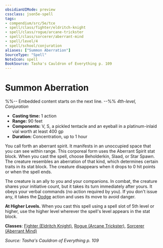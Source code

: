 ```yaml
---
obsidianUIMode: preview
cssclass: json5e-spell
tags:
- compendium/src/5e/tce
- spell/class/fighter/eldritch-knight
- spell/class/rogue/arcane-trickster
- spell/class/sorcerer/aberrant-mind
- spell/level/4
- spell/school/conjuration
aliases: ["Summon Aberration"]
SourceType: "Spell"
NoteIcon: spell
BookSource: Tasha's Cauldron of Everything p. 109
---
```

# Summon Aberration
%%-- Embedded content starts on the next line. --%%
*4th-level, Conjuration*  

- **Casting time:** 1 action
- **Range:** 90 feet
- **Components:** V, S, a pickled tentacle and an eyeball in a platinum-inlaid vial worth at least 400 gp
- **Duration:** Concentration, up to 1 hour

You call forth an aberrant spirit. It manifests in an unoccupied space that you can see within range. This corporeal form uses the Aberrant Spirit stat block. When you cast the spell, choose Beholderkin, Slaad, or Star Spawn. The creature resembles an aberration of that kind, which determines certain traits in its stat block. The creature disappears when it drops to 0 hit points or when the spell ends.

The creature is an ally to you and your companions. In combat, the creature shares your initiative count, but it takes its turn immediately after yours. It obeys your verbal commands (no action required by you). If you don't issue any, it takes the [Dodge](/2-Mechanics/CLI/rules/actions.md#Dodge) action and uses its move to avoid danger.

**At Higher Levels.** When you cast this spell using a spell slot of 5th level or higher, use the higher level wherever the spell's level appears in the stat block.

**Classes**: [Fighter (Eldritch Knight)](/2-Mechanics/CLI/classes/fighter-eldritch-knight.md), [Rogue (Arcane Trickster)](/2-Mechanics/CLI/classes/rogue-arcane-trickster.md), [Sorcerer (Aberrant Mind)](/2-Mechanics/CLI/classes/sorcerer-aberrant-mind-tce.md)

*Source: Tasha's Cauldron of Everything p. 109*
